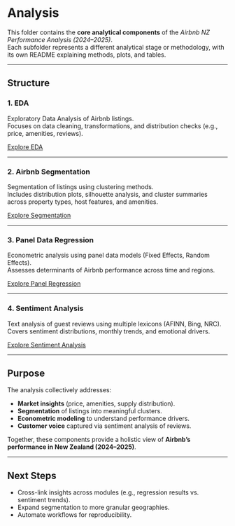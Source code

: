 # Analysis

This folder contains the **core analytical components** of the *Airbnb NZ Performance Analysis (2024–2025)*.  
Each subfolder represents a different analytical stage or methodology, with its own README explaining methods, plots, and tables.  

---

##  Structure

### 1. EDA  
Exploratory Data Analysis of Airbnb listings.  
Focuses on data cleaning, transformations, and distribution checks (e.g., price, amenities, reviews).  

 [Explore EDA](./EDA)

---

### 2. Airbnb Segmentation  
Segmentation of listings using clustering methods.  
Includes distribution plots, silhouette analysis, and cluster summaries across property types, host features, and amenities.  

 [Explore Segmentation](./airbnb-segmentation)

---
### 3. Panel Data Regression  
Econometric analysis using panel data models (Fixed Effects, Random Effects).  
Assesses determinants of Airbnb performance across time and regions.  

 [Explore Panel Regression](./panel-data-regression)

---

### 4. Sentiment Analysis  
Text analysis of guest reviews using multiple lexicons (AFINN, Bing, NRC).  
Covers sentiment distributions, monthly trends, and emotional drivers.  

 [Explore Sentiment Analysis](./sentiment-analysis)

---

##  Purpose

The analysis collectively addresses:
- **Market insights** (price, amenities, supply distribution).  
- **Segmentation** of listings into meaningful clusters.  
- **Econometric modeling** to understand performance drivers.  
- **Customer voice** captured via sentiment analysis of reviews.  

Together, these components provide a holistic view of **Airbnb’s performance in New Zealand (2024–2025)**.

---
##  Next Steps
- Cross-link insights across modules (e.g., regression results vs. sentiment trends).  
- Expand segmentation to more granular geographies.  
- Automate workflows for reproducibility.  
